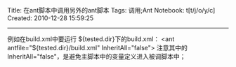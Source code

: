 Title: 在ant脚本中调用另外的ant脚本
Tags: 调用;Ant
Notebook: t[t/j/o/y/c]
Created: 2010-12-28 15:59:25

------

例如在build.xml中要运行 ${tested.dir}下的build.xml： 
 <ant antfile="${tested.dir}/build.xml" InheritAll="false"></ant> 
注意其中的InheritAll="false"，是避免主脚本中的变量定义<property name="..." value="..."/>进入被调脚本中；